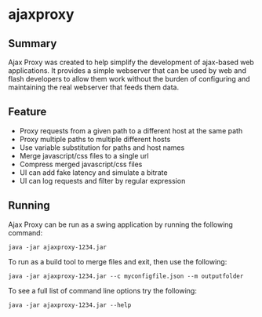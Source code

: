 ajaxproxy
=========

## Summary

Ajax Proxy was created to help simplify the development of ajax-based web applications. It provides a simple webserver that can be used by web and flash developers to allow them work without the burden of configuring and maintaining the real webserver that feeds them data.

## Feature

* Proxy requests from a given path to a different host at the same path
* Proxy multiple paths to multiple different hosts
* Use variable substitution for paths and host names
* Merge javascript/css files to a single url
* Compress merged javascript/css files
* UI can add fake latency and simulate a bitrate
* UI can log requests and filter by regular expression

## Running

Ajax Proxy can be run as a swing application by running the following command:
```
java -jar ajaxproxy-1234.jar
```

To run as a build tool to merge files and exit, then use the following:
```
java -jar ajaxproxy-1234.jar --c myconfigfile.json --m outputfolder
```

To see a full list of command line options try the following:
```
java -jar ajaxproxy-1234.jar --help
```


